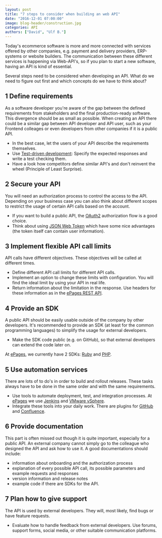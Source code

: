 ```yaml
---
layout: post
title: "7 steps to consider when building an web API"
date: "2016-12-01 07:00:00"
image: blog-header/construction.jpg
categories: API
authors: ["David", "Ulf B."]
---
```


Today's ecommerce software is more and more connected with services offered by other companies,
e.g. payment and delivery providers, ERP-systems or website builders.
The communication between these different services is happening via Web-API's,
so if you plan to start a new software, having an API is kind of essential.

Several steps need to be considered when developing an API.
What do we need to figure out first and which concepts do we have to think about?

## 1 Define requirements

As a software developer you're aware of the gap between the defined requirements from stakeholders and the final production-ready software.
This divergence should be as small as possible.
When creating an API there could be a similar gap between API developer and API user, such as your Frontend colleages or even developers from other companies if it is a public API.

* In the best case, let the users of your API describe the requirements themselves.
* Use [Test-driven development](http://wiki.c2.com/?TestDrivenDevelopment): Specify the expected responses and write a test checking them.
* Have a look how competitors define similar API's and don't reinvent the wheel  (Principle of Least Surprise).


## 2 Secure your API

You will need an authorization process to control the access to the API.
Depending on your business case you can also think about different scopes to
restrict the usage of certain API calls based on the account.

* If you want to build a public API, the [OAuth2](https://oauth.net/2/) authorization flow is a good choice.
* Think about using [JSON Web Token](https://jwt.io/) which have some nice advantages (the token itself can contain user information).


## 3 Implement flexible API call limits

API calls have different objectives.
These objectives will be called at different times.

* Define different API call limits for different API calls.
* Implement an option to change these limits with configuration.
You will find the ideal limit by using your API in real life.
* Return information about the limitation in the response.
Use headers for these information as in the [ePages REST API](https://developer.epages.com/apps/api-call-limit).


## 4 Provide an SDK

A public API should be easily usable outside of the company by other developers.
It's recommended to provide an SDK (at least for the common programming languages) to simplify the usage for external developers.

* Make the SDK code public (e.g. on GitHub), so that external developers can extend the code later on.

At [ePages](https://developer.epages.com), we currently have 2 SDKs: [Ruby](https://developer.epages.com/apps/ruby-gem) and [PHP](https://developer.epages.com/apps/php-client).


## 5 Use automation services

There are lots of to do's in order to build and rollout releases.
These tasks always have to be done in the same order and with the same requirements.

* Use tools to automate deployment, test, and integration processes.
At [ePages](http://www.epages.com/en/) we use [Jenkins](https://jenkins.io/) and [VMware vSphere](http://www.vmware.com/de/products/vsphere.html).
* Integrate these tools into your daily work.
There are plugins for [GitHub](https://wiki.jenkins-ci.org/display/JENKINS/GitHub+Plugin) and [Confluence](https://marketplace.atlassian.com/plugins/nl.avisi.confluence.plugins.git-plugin/server/overview).


## 6 Provide documentation

This part is often missed out though it is quite important, especially for a public API. An external company cannot simply go to the colleague who designed the API and ask how to use it. A good documentations should include:
- information about onboarding and the authorization process
- explanation of every possible API call, its possible parameters and example requests and responses
- version information and release notes
- example code if there are SDKs for the API.


## 7 Plan how to give support

The API is used by external developers.
They will, most likely, find bugs or have feature requests.

* Evaluate how to handle feedback from external developers.
Use forums, support forms, social media, or other suitable communication platforms.
